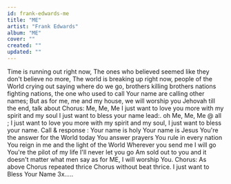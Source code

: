 ```yaml
---
id: frank-edwards-me
title: "ME"
artist: "Frank Edwards"
album: "ME"
cover: ""
created: ""
updated: ""
---
```


Time is running out right now,
The ones who believed seemed like they don't believe no more,
The world is breaking up right now, people  of the World crying out saying where do we go,
brothers killing brothers
nations fighting nations,
the one who used to call Your name are calling other names;
But as for me, me and my house, we will worship you Jehovah till the end,
talk about
Chorus: Me, Me, Me
    I just want to love you more
    with my spirit and my soul
    I just want to bless your name
lead:.     oh Me, Me, Me @ all ; I just want to love you more with my spirit and my soul, I just want to bless your name.
Call & response :
Your name is holy
Your name is Jesus
You're the answer for the World today
You answer prayers
You rule in every nation
You reign in me and the light of the World
Wherever you send me I will go
You're the pilot of my life
I'll never let you go
Am sold out to you and
it doesn't matter what men say
as for ME, I will worship You.
Chorus: As above
 Chorus repeated thrice
Chorus without beat thrice.
I just want to Bless Your Name 3x.....